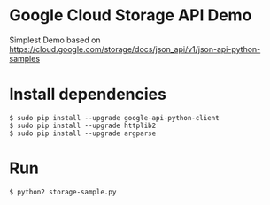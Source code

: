# Google Cloud Storage API Demo

Simplest Demo based on https://cloud.google.com/storage/docs/json_api/v1/json-api-python-samples

# Install dependencies

```
$ sudo pip install --upgrade google-api-python-client
$ sudo pip install --upgrade httplib2
$ sudo pip install --upgrade argparse
```

# Run

```
$ python2 storage-sample.py
```


